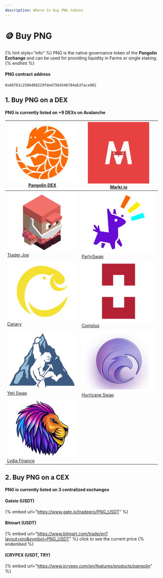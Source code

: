 ```yaml
---
description: Where to buy PNG tokens
---
```


# 🪙 Buy PNG

{% hint style="info" %}
PNG is the native governance token of the **Pangolin Exchange** and can be used for providing liquidity in Farms or single staking.
{% endhint %}

#### PNG contract address

```
0x60781c2586d68229fde47564546784ab3faca982
```

## 1. Buy PNG on a DEX

#### PNG is currently listed on +9 DEXs on Avalanche&#x20;

| [![](.gitbook/assets/pango.png) Pangolin DEX](https://app.pangolin.exchange/#/swap?outputCurrency=0x60781c2586d68229fde47564546784ab3faca982) | [![](.gitbook/assets/markr.png) Markr.io](https://markr.io/#/swap)                                                                           |
| --------------------------------------------------------------------------------------------------------------------------------------------- | -------------------------------------------------------------------------------------------------------------------------------------------- |
| [![](.gitbook/assets/joe.png) Trader Joe](https://traderjoexyz.com/#/trade?outputCurrency=0x60781c2586d68229fde47564546784ab3faca982)         | [![](.gitbook/assets/party.png) PartySwap](https://app.partyswap.io/#/swap?outputCurrency=0x60781c2586d68229fde47564546784ab3faca982)        |
| [![](.gitbook/assets/canary.png) Canary](https://app.canary.exchange/#/swap?outputCurrency=0x60781c2586d68229fde47564546784ab3faca982)        | [![](.gitbook/assets/complus.png) Complus](https://avadex.complus.exchange/#/swap?outputCurrency=0x60781c2586d68229fde47564546784ab3faca982) |
| [![](.gitbook/assets/yeti.png) Yeti Swap](https://exchange.yetiswap.app/#/swap?outputCurrency=0x60781c2586d68229fde47564546784ab3faca982)     | [![](.gitbook/assets/hct.png) Hurricane Swap](https://hurricaneswap.com/#/swap?outputCurrency=0x60781c2586d68229fde47564546784ab3faca982)    |
| [![](.gitbook/assets/lyd.png) Lydia Finance](https://exchange.lydia.finance/#/swap?outputCurrency=0x60781c2586d68229fde47564546784ab3faca982) |                                                                                                                                              |

## 2. Buy PNG on a CEX

#### PNG is currently listed on 3 centralized exchanges

#### Gateio (USDT)

{% embed url="https://www.gate.io/tradepro/PNG_USDT" %}

#### Bitmart (USDT)

{% embed url="https://www.bitmart.com/trade/en?layout=pro&symbol=PNG_USDT" %}
click to see the current price
{% endembed %}

#### **ICRYPEX (USDT, TRY)**

{% embed url="https://www.icrypex.com/en/features/products/pangolin" %}

